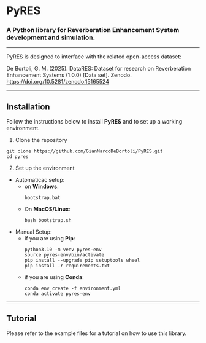 # PyRES
### A Python library for Reverberation Enhancement System development and simulation.

---

PyRES is designed to interface with the related open-access dataset:

De Bortoli, G. M. (2025). DataRES: Dataset for research on Reverberation Enhancement Systems (1.0.0) [Data set]. Zenodo. https://doi.org/10.5281/zenodo.15165524

---

## Installation

Follow the instructions below to install **PyRES** and to set up a working environment.

1. Clone the repository
```shell
git clone https://github.com/GianMarcoDeBortoli/PyRES.git
cd pyres
```
2. Set up the environment
- Automaticac setup:
  - on **Windows**:
    ```shell
    bootstrap.bat
    ```
  - On **MacOS/Linux**:
    ```shell
    bash bootstrap.sh
    ```
- Manual Setup:
  - if you are using **Pip**:
    ```shell
    python3.10 -m venv pyres-env
    source pyres-env/bin/activate
    pip install --upgrade pip setuptools wheel
    pip install -r requirements.txt
    ```
  - if you are using **Conda**:
    ```shell
    conda env create -f environment.yml
    conda activate pyres-env
    ```

---

## Tutorial

Please refer to the example files for a tutorial on how to use this library.
